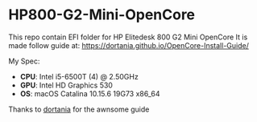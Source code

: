 # HP800-G2-Mini-OpenCore

This repo contain EFI folder for HP Elitedesk 800 G2 Mini OpenCore
It is made follow guide at: https://dortania.github.io/OpenCore-Install-Guide/

My Spec:
 - **CPU**: Intel i5-6500T (4) @ 2.50GHz
 - **GPU**: Intel HD Graphics 530
 - **OS**: macOS Catalina 10.15.6 19G73 x86_64

Thanks to [dortania](https://github.com/dortania) for the awnsome guide 
